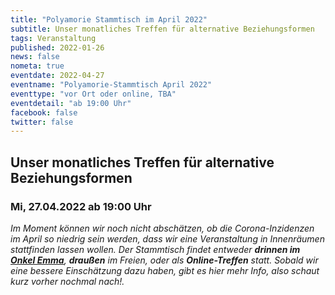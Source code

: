 ```yaml
---
title: "Polyamorie Stammtisch im April 2022"
subtitle: Unser monatliches Treffen für alternative Beziehungsformen
tags: Veranstaltung
published: 2022-01-26
news: false
nometa: true
eventdate: 2022-04-27
eventname: "Polyamorie-Stammtisch April 2022"
eventtype: "vor Ort oder online, TBA"
eventdetail: "ab 19:00 Uhr"
facebook: false
twitter: false
---
```


## Unser monatliches Treffen für alternative Beziehungsformen

### Mi, 27.04.2022 ab 19:00 Uhr

_Im Moment können wir noch nicht abschätzen, ob die Corona-Inzidenzen im April so niedrig sein werden, dass wir eine Veranstaltung in Innenräumen stattfinden lassen wollen. Der Stammtisch findet entweder **drinnen im [Onkel Emma](https://onkel-emma.org/)**, **draußen** im Freien, oder als **Online-Treffen** statt. Sobald wir eine bessere Einschätzung dazu haben, gibt es hier mehr Info, also schaut kurz vorher nochmal nach!._
